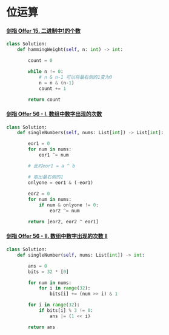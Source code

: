 # 位运算

#### [剑指 Offer 15. 二进制中1的个数](https://leetcode-cn.com/problems/er-jin-zhi-zhong-1de-ge-shu-lcof/)

```python
class Solution:
    def hammingWeight(self, n: int) -> int:

        count = 0

        while n != 0:
            # n & n-1 可以将最右侧的1变为0
            n = n & (n-1)
            count += 1

        return count
```

#### [剑指 Offer 56 - I. 数组中数字出现的次数](https://leetcode-cn.com/problems/shu-zu-zhong-shu-zi-chu-xian-de-ci-shu-lcof/)

```python
class Solution:
    def singleNumbers(self, nums: List[int]) -> List[int]:

        eor1 = 0
        for num in nums:
            eor1 ^= num

        # 此时eor1 = a ^ b

        # 取出最右侧的1
        onlyone = eor1 & (-eor1)
        
        eor2 = 0
        for num in nums:
            if num & onlyone != 0:
                eor2 ^= num

        return [eor2, eor2 ^ eor1]
```

#### [剑指 Offer 56 - II. 数组中数字出现的次数 II](https://leetcode-cn.com/problems/shu-zu-zhong-shu-zi-chu-xian-de-ci-shu-ii-lcof/)

```python
class Solution:
    def singleNumber(self, nums: List[int]) -> int:

        ans = 0
        bits = 32 * [0]

        for num in nums:
            for i in range(32):
                bits[i] += (num >> i) & 1

        for i in range(32):
            if bits[i] % 3 != 0:
                ans |= (1 << i)

        return ans
```

